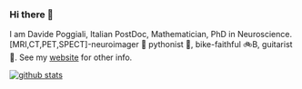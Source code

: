 ### Hi there 👋

I am Davide Poggiali, Italian PostDoc, Mathematician, PhD in Neuroscience. 
[MRI,CT,PET,SPECT]-neuroimager 🧠
pythonist 🐍, 
bike-faithful 🚲B, 
guitarist 🎸.
See my [website](dpoggiali.altervista.org) for other info.


[![ github stats](https://github-readme-stats.vercel.app/api?username=pog87&line_height=24&count_private=true)](https://github.com/anuraghazra/github-readme-stats)


<!--
**pog87/pog87** is a ✨ _special_ ✨ repository because its `README.md` (this file) appears on your GitHub profile.

Here are some ideas to get you started:

- 🔭 I’m currently working on ...
- 🌱 I’m currently learning ...
- 👯 I’m looking to collaborate on ...
- 🤔 I’m looking for help with ...
- 💬 Ask me about ...
- 📫 How to reach me: ...
- 😄 Pronouns: ...
- ⚡ Fun fact: ...
-->
